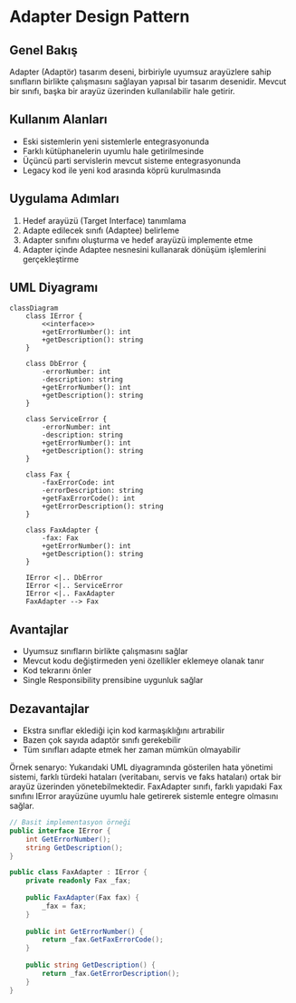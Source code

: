 # Adapter Design Pattern

## Genel Bakış
Adapter (Adaptör) tasarım deseni, birbiriyle uyumsuz arayüzlere sahip sınıfların birlikte çalışmasını sağlayan yapısal bir tasarım desenidir. Mevcut bir sınıfı, başka bir arayüz üzerinden kullanılabilir hale getirir.

## Kullanım Alanları
- Eski sistemlerin yeni sistemlerle entegrasyonunda
- Farklı kütüphanelerin uyumlu hale getirilmesinde
- Üçüncü parti servislerin mevcut sisteme entegrasyonunda
- Legacy kod ile yeni kod arasında köprü kurulmasında

## Uygulama Adımları
1. Hedef arayüzü (Target Interface) tanımlama
2. Adapte edilecek sınıfı (Adaptee) belirleme
3. Adapter sınıfını oluşturma ve hedef arayüzü implemente etme
4. Adapter içinde Adaptee nesnesini kullanarak dönüşüm işlemlerini gerçekleştirme

## UML Diyagramı

```mermaid
classDiagram
    class IError {
        <<interface>>
        +getErrorNumber(): int
        +getDescription(): string
    }
    
    class DbError {
        -errorNumber: int
        -description: string
        +getErrorNumber(): int
        +getDescription(): string
    }
    
    class ServiceError {
        -errorNumber: int
        -description: string
        +getErrorNumber(): int
        +getDescription(): string
    }
    
    class Fax {
        -faxErrorCode: int
        -errorDescription: string
        +getFaxErrorCode(): int
        +getErrorDescription(): string
    }
    
    class FaxAdapter {
        -fax: Fax
        +getErrorNumber(): int
        +getDescription(): string
    }
    
    IError <|.. DbError
    IError <|.. ServiceError
    IError <|.. FaxAdapter
    FaxAdapter --> Fax
```

## Avantajlar
- Uyumsuz sınıfların birlikte çalışmasını sağlar
- Mevcut kodu değiştirmeden yeni özellikler eklemeye olanak tanır
- Kod tekrarını önler
- Single Responsibility prensibine uygunluk sağlar

## Dezavantajlar
- Ekstra sınıflar eklediği için kod karmaşıklığını artırabilir
- Bazen çok sayıda adaptör sınıfı gerekebilir
- Tüm sınıfları adapte etmek her zaman mümkün olmayabilir

Örnek senaryo: Yukarıdaki UML diyagramında gösterilen hata yönetimi sistemi, farklı türdeki hataları (veritabanı, servis ve faks hataları) ortak bir arayüz üzerinden yönetebilmektedir. FaxAdapter sınıfı, farklı yapıdaki Fax sınıfını IError arayüzüne uyumlu hale getirerek sistemle entegre olmasını sağlar.

```csharp
// Basit implementasyon örneği
public interface IError {
    int GetErrorNumber();
    string GetDescription();
}

public class FaxAdapter : IError {
    private readonly Fax _fax;
    
    public FaxAdapter(Fax fax) {
        _fax = fax;
    }
    
    public int GetErrorNumber() {
        return _fax.GetFaxErrorCode();
    }
    
    public string GetDescription() {
        return _fax.GetErrorDescription();
    }
}
```